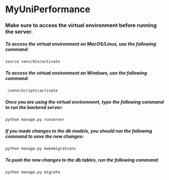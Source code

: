 # MyUniPerformance

### Make sure to access the virtual environment before running the server.

##### To access the virtual environment on MacOS/Linux, use the following command:
```source venv/bin/activate```

##### To access the virtual environment on Windows, use the following command:
```.\venv\Scripts\activate```

##### Once you are using the virtual environment, type the following command to run the backend server:
```python manage.py runserver```

##### If you made changes to the db models, you should run the following command to save the new changes:
```python manage.py makemigrations```

##### To push the new changes to the db tables, run the following command:
```python manage.py migrate```

